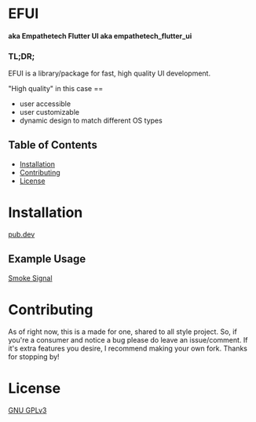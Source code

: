 # EFUI
#### aka Empathetech Flutter UI aka empathetech_flutter_ui

### TL;DR;

EFUI is a library/package for fast, high quality UI development.

"High quality" in this case == 
 - user accessible
 - user customizable
 - dynamic design to match different OS types

## Table of Contents

* [Installation](#installation)
* [Contributing](#contributing)
* [License](#license)

# Installation

[pub.dev](https://pub.dev/packages/empathetech_flutter_ui/install)

## Example Usage

[Smoke Signal](https://github.com/Empathetech-LLC/smoke_signal)

# Contributing

As of right now, this is a made for one, shared to all style project. So, if you're a consumer and notice a bug please do leave an issue/comment. If it's extra features you desire, I recommend making your own fork. Thanks for stopping by!

# License

[GNU GPLv3](LICENSE)
